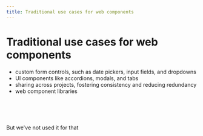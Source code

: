 ```yaml
---
title: Traditional use cases for web components
---
```


# Traditional use cases for web components
<v-clicks>

- <mdi-form-textbox /> custom form controls, such as date pickers, input fields, and dropdowns
- <mdi-select-group/> UI components like accordions, modals, and tabs
- <mdi-share-all /> sharing across projects, fostering consistency and reducing redundancy
- <mdi-library-shelves /> web component libraries

</v-clicks>
<br/><br/><br/>
<v-click>

<p><mdi-emoticon-devil/> But we've not used it for that</p>

</v-click>

<!--
# Jason
- Something small
- Something big
- fostering consistency and reducing redundancy
- provide pre-built elements for various purposes.
-->
